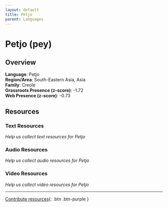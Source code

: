 ```yaml
---
layout: default
title: Petjo
parent: Languages
---
```


# Petjo (pey)

## Overview

**Language**: Petjo  
**Region/Area**: South-Eastern Asia, Asia  
**Family**: Creole  
**Grassroots Presence (z-score)**: -1.72  
**Web Presence (z-score)**: -0.73  

## Resources

### Text Resources
*Help us collect text resources for Petjo*

### Audio Resources
*Help us collect audio resources for Petjo*

### Video Resources
*Help us collect video resources for Petjo*

---

[Contribute resources](https://forms.office.com/e/1SfLJx3u1r){: .btn .btn-purple }
